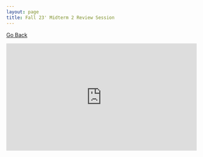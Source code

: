 ```yaml
---
layout: page
title: Fall 23' Midterm 2 Review Session
---
```


[Go Back](/teaching)

<div style="position: relative; padding-bottom: 56.25%; height: 0; overflow: hidden;">
  <iframe src="https://docs.google.com/presentation/d/e/2PACX-1vQhNZh1jqIwXdDTCz1lk18LSjSLgK8_U-nNl0W13_O8plgJ4sHOJhOZdODnkGxlkQ/pub?start=true&loop=true&delayms=3000" frameborder="0" style="position: absolute; top: 0; left: 0; width: 100%; height: 100%;" allowfullscreen="true" mozallowfullscreen="true" webkitallowfullscreen="true"></iframe>
</div>
